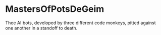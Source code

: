 MastersOfPotsDeGeim
===================

Thee AI bots, developed by three different code monkeys, pitted against one another in a standoff to death.
